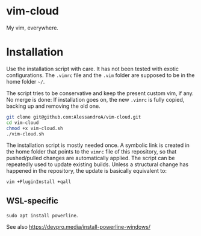 vim-cloud
=========

My vim, everywhere.

# Installation

Use the installation script with care. It has not been tested with exotic
configurations. The `.vimrc` file and the `.vim` folder are supposed to be in
the home folder `~/`.

The script tries to be conservative and keep the present custom vim, if any. No
merge is done: If installation goes on, the new `.vimrc` is fully copied,
backing up and removing the old one.

```bash
git clone git@github.com:AlessandroA/vim-cloud.git
cd vim-cloud
chmod +x vim-cloud.sh
./vim-cloud.sh
```

The installation script is mostly needed once. A symbolic link is created in
the home folder that points to the `vimrc` file of this repository, so that
pushed/pulled changes are automatically applied.  The script can be repeatedly
used to update existing builds. Unless a structural change has happened in the
repository, the update is basically equivalent to:
```bash
vim +PluginInstall +qall
```

## WSL-specific

`sudo apt install powerline`.

See also https://devpro.media/install-powerline-windows/

